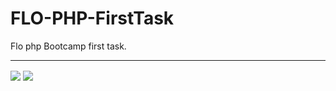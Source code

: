 # FLO-PHP-FirstTask
Flo php Bootcamp first task.
<hr>
<img src="https://i.hizliresim.com/5i8wvbk.png" align="center"/>
<img src="https://i.hizliresim.com/hzj656i.png" align="center"/>
